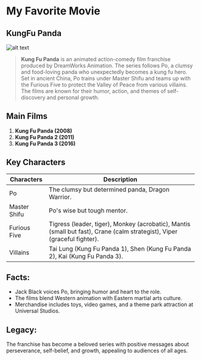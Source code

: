 
#  My Favorite Movie

## KungFu Panda
![alt text](https://m.media-amazon.com/images/M/MV5BZDU5MDNiMGItYjVmZi00NDUxLTg2OTktNGE0NzNlNzM4NzgyXkEyXkFqcGc@._V1_FMjpg_UX1000_.jpg)

> **Kung Fu Panda** is an animated action-comedy film franchise produced by DreamWorks Animation.
The series follows Po, a clumsy and food-loving panda who unexpectedly becomes a kung fu hero.
Set in ancient China, Po trains under Master Shifu and teams up with the Furious Five to protect the Valley of Peace from various villains.
The films are known for their humor, action, and themes of self-discovery and personal growth.

## Main Films

1. **Kung Fu Panda (2008)**
2. **Kung Fu Panda 2 (2011)**
3. **Kung Fu Panda 3 (2016)**

## Key Characters
| Characters | Description |
| ----------- | ----------- |
| Po | The clumsy but determined panda, Dragon Warrior. |
| Master Shifu | Po's wise but tough mentor. |
| Furious Five | Tigress (leader, tiger), Monkey (acrobatic), Mantis (small but fast), Crane (calm strategist), Viper (graceful fighter). |
| Villains | Tai Lung (Kung Fu Panda 1), Shen (Kung Fu Panda 2), Kai (Kung Fu Panda 3).  |


## Facts:
- Jack Black voices Po, bringing humor and heart to the role.
- The films blend Western animation with Eastern martial arts culture.
- Merchandise includes toys, video games, and a theme park attraction at Universal Studios.

## Legacy:
The franchise has become a beloved series with positive messages about perseverance, self-belief, and growth, appealing to audiences of all ages.
